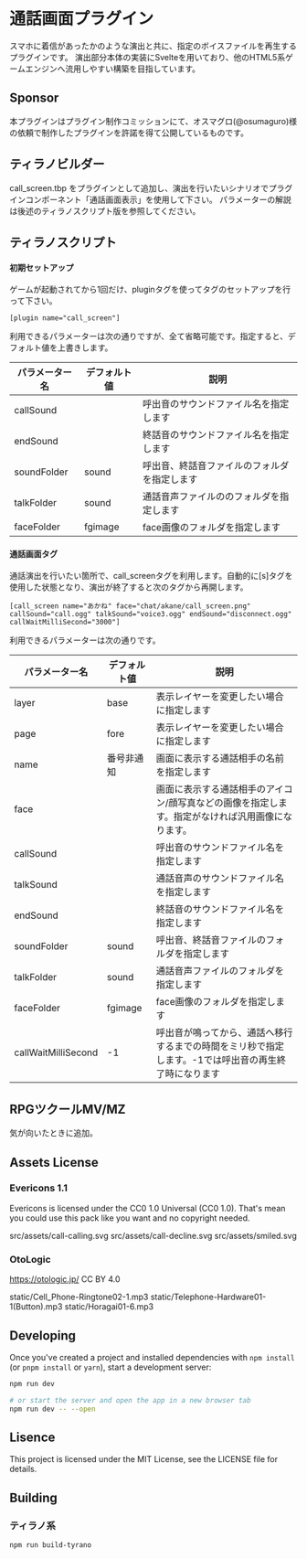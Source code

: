 # 通話画面プラグイン
スマホに着信があったかのような演出と共に、指定のボイスファイルを再生するプラグインです。
演出部分本体の実装にSvelteを用いており、他のHTML5系ゲームエンジンへ流用しやすい構築を目指しています。

## Sponsor
本プラグインはプラグイン制作コミッションにて、オスマグロ(@osumaguro)様の依頼で制作したプラグインを許諾を得て公開しているものです。

## ティラノビルダー
call_screen.tbp をプラグインとして追加し、演出を行いたいシナリオでプラグインコンポーネント「通話画面表示」を使用して下さい。
パラメーターの解説は後述のティラノスクリプト版を参照してください。

## ティラノスクリプト
#### 初期セットアップ
ゲームが起動されてから1回だけ、pluginタグを使ってタグのセットアップを行って下さい。

```
[plugin name="call_screen"]
```

利用できるパラメーターは次の通りですが、全て省略可能です。指定すると、デフォルト値を上書きします。

| パラメーター名      | デフォルト値 | 説明                                         |
|---------------------|--------------|----------------------------------------------|
| callSound           |              | 呼出音のサウンドファイル名を指定します       |
| endSound            |              | 終話音のサウンドファイル名を指定します       |
| soundFolder         | sound        | 呼出音、終話音ファイルのフォルダを指定します |
| talkFolder          | sound        | 通話音声ファイルののフォルダを指定します     |
| faceFolder          | fgimage      | face画像のフォルダを指定します               |


#### 通話画面タグ
通話演出を行いたい箇所で、call_screenタグを利用します。自動的に[s]タグを使用した状態となり、演出が終了すると次のタグから再開します。

```
[call_screen name="あかね" face="chat/akane/call_screen.png" callSound="call.ogg" talkSound="voice3.ogg" endSound="disconnect.ogg" callWaitMilliSecond="3000"]
```

利用できるパラメーターは次の通りです。

| パラメーター名      | デフォルト値 | 説明                                                                                                   |
|---------------------|--------------|--------------------------------------------------------------------------------------------------------|
| layer               | base         | 表示レイヤーを変更したい場合に指定します                                                               |
| page                | fore         | 表示レイヤーを変更したい場合に指定します                                                               |
| name                | 番号非通知   | 画面に表示する通話相手の名前を指定します                                                               |
| face                |              | 画面に表示する通話相手のアイコン/顔写真などの画像を指定します。指定がなければ汎用画像になります。      |
| callSound           |              | 呼出音のサウンドファイル名を指定します                                                                 |
| talkSound           |              | 通話音声のサウンドファイル名を指定します                                                               |
| endSound            |              | 終話音のサウンドファイル名を指定します                                                                 |
| soundFolder         | sound        | 呼出音、終話音ファイルのフォルダを指定します                                                           |
| talkFolder          | sound        | 通話音声ファイルのフォルダを指定します                                                                 |
| faceFolder          | fgimage      | face画像のフォルダを指定します                                                                         |
| callWaitMilliSecond | -1           | 呼出音が鳴ってから、通話へ移行するまでの時間をミリ秒で指定します。-1では呼出音の再生終了時になります   |

## RPGツクールMV/MZ
気が向いたときに追加。

## Assets License

### Evericons 1.1
Evericons is licensed under the CC0 1.0 Universal (CC0 1.0).
That's mean you could use this pack like you want and no copyright needed.

src/assets/call-calling.svg
src/assets/call-decline.svg
src/assets/smiled.svg

### OtoLogic
https://otologic.jp/ CC BY 4.0

static/Cell_Phone-Ringtone02-1.mp3
static/Telephone-Hardware01-1(Button).mp3
static/Horagai01-6.mp3

## Developing

Once you've created a project and installed dependencies with `npm install` (or `pnpm install` or `yarn`), start a development server:
```bash
npm run dev

# or start the server and open the app in a new browser tab
npm run dev -- --open
```

## Lisence

This project is licensed under the MIT License, see the LICENSE file for details.

## Building

### ティラノ系

```bash
npm run build-tyrano
```

